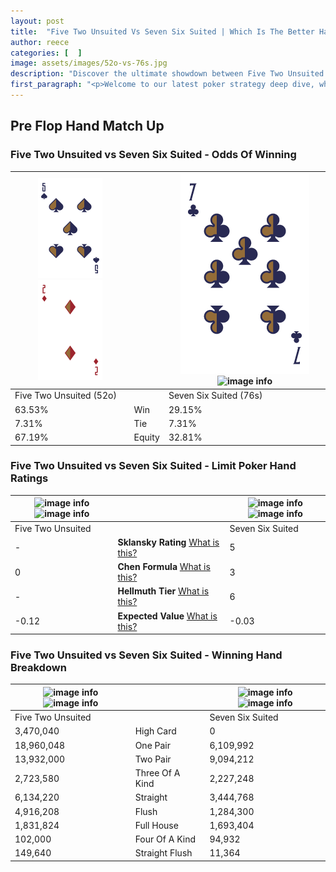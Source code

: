 ```yaml
---
layout: post
title:  "Five Two Unsuited Vs Seven Six Suited | Which Is The Better Hand In Poker? A Complete Guide"
author: reece
categories: [  ]
image: assets/images/52o-vs-76s.jpg
description: "Discover the ultimate showdown between Five Two Unsuited and Seven Six Suited in poker! Uncover the odds, strategies, and scenarios where one hand triumphs over the other. Get ready to up your poker game with this thrilling analysis."
first_paragraph: "<p>Welcome to our latest poker strategy deep dive, where we're pitting two distinct hands against each other in a high-stakes showdown: Five Two Unsuited vs Seven Six Suited.</p><p>In the dynamic world of poker, every decision counts, and knowing which hand holds the upper hand is key to your success at the table.</p><p>In this article, we'll dissect these two hands, explore the scenarios where one dominates the other, and equip you with the knowledge to make strategic choices that can tip the odds in your favor.</p><p>Get ready to unravel the intriguing dynamics of these poker hands and elevate your game to new heights.</p>"
---
```




[comment]: # (sp0)

## Pre Flop Hand Match Up

<div class="table hand-ratings" markdown="1"> 



### Five Two Unsuited vs Seven Six Suited - Odds Of Winning


    
| ![image info](assets/images/hand1/5.png) ![image info](assets/images/hand1/2o.png) |  | ![image info](assets/images/hand2/7.png) ![image info](assets/images/hand2/6s.png) |
| -------- | -------- | -------- |
| Five Two Unsuited (52o) |  | Seven Six Suited (76s) |
| 63.53% | Win | 29.15% |
| 7.31% | Tie | 7.31% |
| 67.19% | Equity | 32.81% |




[comment]: # (sp1)



### Five Two Unsuited vs Seven Six Suited - Limit Poker Hand Ratings


    
| ![image info](https://www.riverpairs.com/assets/images/hand1/5.png) ![image info](https://www.riverpairs.com/assets/images/hand1/2o.png) |  | ![image info](https://www.riverpairs.com/assets/images/hand2/7.png) ![image info](https://www.riverpairs.com/assets/images/hand2/6s.png) |
| -------- | -------- | -------- |
| Five Two Unsuited |  | Seven Six Suited |
| - | **Sklansky Rating** [What is this?](/sklansky-rating-explained) | 5 |
| 0 | **Chen Formula** [What is this?](/chen-formula-explained) | 3 |
| - | **Hellmuth Tier** [What is this?](/Hellmuth-tier-explained) | 6 |
| -0.12 | **Expected Value** [What is this?](/expected-value-explained) | -0.03 |




[comment]: # (sp2)



### Five Two Unsuited vs Seven Six Suited - Winning Hand Breakdown


    
| ![image info](https://www.riverpairs.com/assets/images/hand1/5.png) ![image info](https://www.riverpairs.com/assets/images/hand1/2o.png) |  | ![image info](https://www.riverpairs.com/assets/images/hand2/7.png) ![image info](https://www.riverpairs.com/assets/images/hand2/6s.png) |
| -------- | -------- | -------- |
| Five Two Unsuited |  | Seven Six Suited |
| 3,470,040 | High Card | 0 |
| 18,960,048 | One Pair | 6,109,992 |
| 13,932,000 | Two Pair | 9,094,212 |
| 2,723,580 | Three Of A Kind | 2,227,248 |
| 6,134,220 | Straight | 3,444,768 |
| 4,916,208 | Flush | 1,284,300 |
| 1,831,824 | Full House | 1,693,404 |
| 102,000 | Four Of A Kind | 94,932 |
| 149,640 | Straight Flush | 11,364 |




[comment]: # (sp3)



</div>

[comment]: # (sp4)



[comment]: # (sp5)


